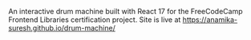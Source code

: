 An interactive drum machine built with React 17 for the FreeCodeCamp Frontend Libraries certification project.
Site is live at https://anamika-suresh.github.io/drum-machine/
